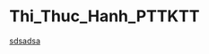 # Thi_Thuc_Hanh_PTTKTT

[sdsadsa](https://github.com/NguyenHuuNhan1912/Thi_Thuc_Hanh_PTTKTT/tree/master/CaiBaLo_Algorithms)
